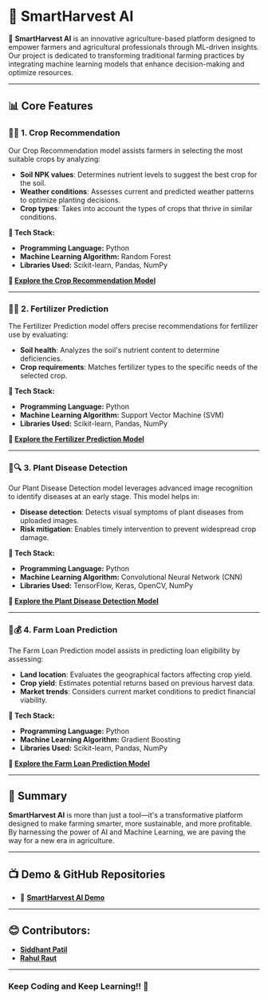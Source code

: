 # 🌾 **SmartHarvest AI**

🚀 **SmartHarvest AI** is an innovative agriculture-based platform designed to empower farmers and agricultural professionals through ML-driven insights. Our project is dedicated to transforming traditional farming practices by integrating machine learning models that enhance decision-making and optimize resources.

---

## 📊 **Core Features**

### 🌽🌾 **1. Crop Recommendation**
Our Crop Recommendation model assists farmers in selecting the most suitable crops by analyzing:
- **Soil NPK values**: Determines nutrient levels to suggest the best crop for the soil.
- **Weather conditions**: Assesses current and predicted weather patterns to optimize planting decisions.
- **Crop types**: Takes into account the types of crops that thrive in similar conditions.

**🔧 Tech Stack:**
- **Programming Language:** Python
- **Machine Learning Algorithm:** Random Forest
- **Libraries Used:** Scikit-learn, Pandas, NumPy

**🔗 [Explore the Crop Recommendation Model](https://github.com/1543siddhant/BlackRock-Hackathon-Crop)**

---

### 🧪🌱 **2. Fertilizer Prediction**
The Fertilizer Prediction model offers precise recommendations for fertilizer use by evaluating:
- **Soil health**: Analyzes the soil's nutrient content to determine deficiencies.
- **Crop requirements**: Matches fertilizer types to the specific needs of the selected crop.

**🔧 Tech Stack:**
- **Programming Language:** Python
- **Machine Learning Algorithm:** Support Vector Machine (SVM)
- **Libraries Used:** Scikit-learn, Pandas, NumPy

**🔗 [Explore the Fertilizer Prediction Model](https://github.com/1543siddhant/Crop_Fertilizer_Prediction)**

---

### 🌿🔍 **3. Plant Disease Detection**
Our Plant Disease Detection model leverages advanced image recognition to identify diseases at an early stage. This model helps in:
- **Disease detection**: Detects visual symptoms of plant diseases from uploaded images.
- **Risk mitigation**: Enables timely intervention to prevent widespread crop damage.

**🔧 Tech Stack:**
- **Programming Language:** Python
- **Machine Learning Algorithm:** Convolutional Neural Network (CNN)
- **Libraries Used:** TensorFlow, Keras, OpenCV, NumPy

**🔗 [Explore the Plant Disease Detection Model](https://github.com/1543siddhant/Plant_Disease_Prediction)**

---

### 💼💰 **4. Farm Loan Prediction**
The Farm Loan Prediction model assists in predicting loan eligibility by assessing:
- **Land location**: Evaluates the geographical factors affecting crop yield.
- **Crop yield**: Estimates potential returns based on previous harvest data.
- **Market trends**: Considers current market conditions to predict financial viability.

**🔧 Tech Stack:**
- **Programming Language:** Python
- **Machine Learning Algorithm:** Gradient Boosting
- **Libraries Used:** Scikit-learn, Pandas, NumPy

**🔗 [Explore the Farm Loan Prediction Model](https://github.com/1543siddhant/Loan-Prediction-BlackRock-hackthon)**

---

## 📒 **Summary**

**SmartHarvest AI** is more than just a tool—it's a transformative platform designed to make farming smarter, more sustainable, and more profitable. By harnessing the power of AI and Machine Learning, we are paving the way for a new era in agriculture.

---

## 📺 **Demo & GitHub Repositories**

- 🌱 **[SmartHarvest AI Demo](https://lnkd.in/dMnTgMfm)**

---

## 😊 **Contributors:**
- **[Siddhant Patil](https://lnkd.in/dNvjNqyw)**
- **[Rahul Raut](https://lnkd.in/dTk-r-t5)**

---

### **Keep Coding and Keep Learning!!** 🌱
